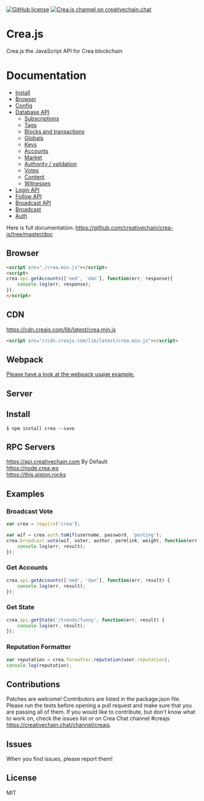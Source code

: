 [![GitHub license](https://img.shields.io/badge/license-MIT-blue.svg)](https://github.com/creativechain/crea-js/blob/master/LICENSE)
[![Crea.js channel on creativechain.chat](https://img.shields.io/badge/chat-creativechain.chat-1c56a4.svg)](https://creativechain.chat/channel/creajs)

# Crea.js
Crea.js the JavaScript API for Crea blockchain

# Documentation

- [Install](https://github.com/creativechain/crea-js/tree/master/doc#install)
- [Browser](https://github.com/creativechain/crea-js/tree/master/doc#browser)
- [Config](https://github.com/creativechain/crea-js/tree/master/doc#config)
- [Database API](https://github.com/creativechain/crea-js/tree/master/doc#api)
    - [Subscriptions](https://github.com/creativechain/crea-js/tree/master/doc#subscriptions)
    - [Tags](https://github.com/creativechain/crea-js/tree/master/doc#tags)
    - [Blocks and transactions](https://github.com/creativechain/crea-js/tree/master/doc#blocks-and-transactions)
    - [Globals](https://github.com/creativechain/crea-js/tree/master/doc#globals)
    - [Keys](https://github.com/creativechain/crea-js/tree/master/doc#keys)
    - [Accounts](https://github.com/creativechain/crea-js/tree/master/doc#accounts)
    - [Market](https://github.com/creativechain/crea-js/tree/master/doc#market)
    - [Authority / validation](https://github.com/creativechain/crea-js/tree/master/doc#authority--validation)
    - [Votes](https://github.com/creativechain/crea-js/tree/master/doc#votes)
    - [Content](https://github.com/creativechain/crea-js/tree/master/doc#content)
    - [Witnesses](https://github.com/creativechain/crea-js/tree/master/doc#witnesses)
- [Login API](https://github.com/creativechain/crea-js/tree/master/doc#login)
- [Follow API](https://github.com/creativechain/crea-js/tree/master/doc#follow-api)
- [Broadcast API](https://github.com/creativechain/crea-js/tree/master/doc#broadcast-api)
- [Broadcast](https://github.com/creativechain/crea-js/tree/master/doc#broadcast)
- [Auth](https://github.com/creativechain/crea-js/tree/master/doc#auth)


Here is full documentation:
https://github.com/creativechain/crea-js/tree/master/doc

## Browser
```html
<script src="./crea.min.js"></script>
<script>
crea.api.getAccounts(['ned', 'dan'], function(err, response){
    console.log(err, response);
});
</script>
```

## CDN
https://cdn.creajs.com/lib/latest/crea.min.js<br/>
```html
<script src="//cdn.creajs.com/lib/latest/crea.min.js"></script>
```

## Webpack
[Please have a look at the webpack usage example.](https://github.com/creativechain/crea-js/blob/master/examples/webpack-example)

## Server
## Install
```
$ npm install crea --save
```

## RPC Servers
https://api.creativechain.com By Default<br/>
https://node.crea.ws<br/>
https://this.piston.rocks<br/>

## Examples
### Broadcast Vote
```js
var crea = require('crea');

var wif = crea.auth.toWif(username, password, 'posting');
crea.broadcast.vote(wif, voter, author, permlink, weight, function(err, result) {
	console.log(err, result);
});
```

### Get Accounts
```js
crea.api.getAccounts(['ned', 'dan'], function(err, result) {
	console.log(err, result);
});
```

### Get State
```js
crea.api.getState('/trends/funny', function(err, result) {
	console.log(err, result);
});
```

### Reputation Formatter
```js
var reputation = crea.formatter.reputation(user.reputation);
console.log(reputation);
```

## Contributions
Patches are welcome! Contributors are listed in the package.json file. Please run the tests before opening a pull request and make sure that you are passing all of them. If you would like to contribute, but don't know what to work on, check the issues list or on Crea Chat channel #creajs https://creativechain.chat/channel/creajs.

## Issues
When you find issues, please report them!

## License
MIT
